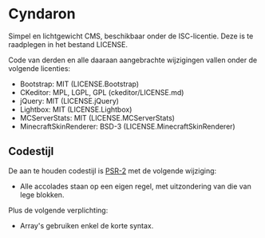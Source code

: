 # Cyndaron
Simpel en lichtgewicht CMS, beschikbaar onder de ISC-licentie. Deze is te raadplegen in het bestand LICENSE.

Code van derden en alle daaraan aangebrachte wijzigingen vallen onder de volgende licenties:
- Bootstrap: MIT (LICENSE.Bootstrap)
- CKeditor: MPL, LGPL, GPL (ckeditor/LICENSE.md)
- jQuery: MIT (LICENSE.jQuery)
- Lightbox: MIT (LICENSE.Lightbox)
- MCServerStats: MIT (LICENSE.MCServerStats)
- MinecraftSkinRenderer: BSD-3 (LICENSE.MinecraftSkinRenderer)

## Codestijl
De aan te houden codestijl is [PSR-2](http://www.php-fig.org/psr/psr-2/) met de volgende wijziging:
- Alle accolades staan op een eigen regel, met uitzondering van die van lege blokken.

Plus de volgende verplichting:
- Array's gebruiken enkel de korte syntax. 
